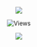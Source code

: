 <p align="center"> <img src="https://cdn.discordapp.com/avatars/911330642137083934/115bf279ddfcb511f8c5f85ba77d94ae.webp?size=100">
<p align="center"> <img src="https://gpvc.arturio.dev/bl-d" alt="Views" /> </p>
<p align="center">
  <a href="http://discord.com/users/911330642137083934">
    <img src="https://lanyard.cnrad.dev/api/349578395518238721?bg=2B2D42&borderRadius=5px&hideBadges=true&hideTimestamp=true&idleMessage=Probably%20doing%20something%20else...%22%3E"/>
     </a>
</p>

